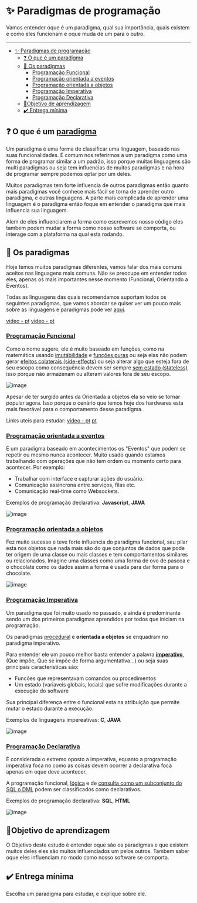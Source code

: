  # ✨ Paradigmas de programação

Vamos entender oque é um paradigma, qual sua importância, quais existem e como eles funcionam e oque muda de um para o outro.

------------------------

- [✨ Paradigmas de programação](#-paradigmas-de-programação)
  - [❓ O que é um paradigma](#-o-que-é-um-paradigma)
  - [🧰 Os paradigmas](#-os-paradigmas)
    - [Programação Funcional](#programação-funcional)
    - [Programação orientada a eventos](#programação-orientada-a-eventos)
    - [Programação orientada a objetos](#programação-orientada-a-objetos)
    - [Programação Imperativa](#programação-imperativa)
    - [Programação Declarativa](#programação-declarativa)
  - [🧠Objetivo de aprendizagem](#objetivo-de-aprendizagem)
  - [✔️ Entrega mínima](#️-entrega-mínima)


## ❓ O que é um [paradigma](https://pt.wikipedia.org/wiki/Paradigma_de_programa%C3%A7%C3%A3o)

Um paradigma é uma forma de classificar uma linguagem, baseado nas suas funcionalidades. É comum nos referirmos a um paradigma como uma forma de programar similar a um padrão, isso porque muitas linguagens são multi paradigmas ou seja tem influencias de muitos paradigmas e na hora de programar sempre podemos optar por um deles.

Muitos paradigmas tem forte influencia de outros paradigmas então quanto mais paradigmas você conhece mais fácil se torna de aprender outro paradigma, e outras linguagens. A parte mais complicada de aprender uma linguagem é o paradigma então foque em entender o paradigma que mais influencia sua linguagem.

Alem de eles influenciarem a forma como escrevemos nosso código eles tambem podem mudar a forma como nosso software se comporta, ou interage com a plataforma na qual esta rodando.

## 🧰 Os paradigmas

Hoje temos muitos paradigmas diferentes, vamos falar dos mais comuns aceitos nas linguagens mais comuns. Não se preocupe em entender todos eles, apenas os mais importantes nesse momento (Funcional, Orientando a Eventos).

Todas as linguagens das quais recomendamos suportam todos os seguintes paradigmas, que vamos abordar se quiser ver um pouco mais sobre as linguagens e paradigmas pode ver [aqui](https://en.wikipedia.org/wiki/Comparison_of_programming_languages).

[video - pt](https://www.youtube.com/watch?v=pbUS-1-cjqk) [video - pt](https://www.youtube.com/watch?v=uwPP4oO9w8s)

### [Programação Funcional](https://pt.wikipedia.org/wiki/Programa%C3%A7%C3%A3o_funcional)

Como o nome sugere, ele é muito baseado em funções, como na matemática usando [imutábilidade](https://segredo.dev/o-que-e-imutabilidade/) e [funções puras](https://en.wikipedia.org/wiki/Pure_function) ou seja elas não podem gerar [efeitos colaterais (side-effects)](https://en.wikipedia.org/wiki/Side_effect_(computer_science)) ou seja alterar algo que esteja fora de seu escopo como consequência devem ser sempre [sem estado (stateless)](https://www.redhat.com/pt-br/topics/cloud-native-apps/stateful-vs-stateless) isso porque não armazenam ou alteram valores fora de seu escopo.

![image](https://user-images.githubusercontent.com/12430365/134960583-890f7858-7cdf-41b6-b1d4-744edc655740.png)

Apesar de ter surgido antes da Orientada a objetos ela só veio se tornar popular agora. Isso porque o cenário que temos hoje dos hardwares esta mais favorável para o comportamento desse paradigma.

Links uteis para estudar:
[video - pt](https://www.youtube.com/watch?v=BxbHGPivjdc) [pt](https://medium.com/trainingcenter/programa%C3%A7%C3%A3o-funcional-para-iniciantes-9e2beddb5b43)


### [Programação orientada a eventos](https://pt.wikipedia.org/wiki/Programa%C3%A7%C3%A3o_orientada_a_eventos)

É um paradigma baseado em acontecimentos os "Eventos" que podem se repetir ou mesmo nunca acontecer.  Muito usado quando estamos trabalhando com operações que não tem ordem ou momento certo para acontecer. Por exemplo:

- Trabalhar com interface e capturar ações do usuário.
- Comunicação assíncrona entre serviços, filas etc.
- Comunicação real-time como Websockets.

Exemplos de programação declarativa: **Javascript**, **JAVA**

![image](https://user-images.githubusercontent.com/12430365/134962034-0e1654ce-0e62-4ec6-a0d0-c6fb43b80318.png)

### [Programação orientada a objetos](https://pt.wikipedia.org/wiki/Orienta%C3%A7%C3%A3o_a_objetos)

Fez muito sucesso e teve forte influencia do paradigma funcional, seu pilar esta nos objetos que nada mais são do que conjuntos de dados que pode ter origem de uma classe ou mais classes  e tem comportamentos similares ou relacionados. Imagine uma classes como uma forma de ovo de pascoa e o chocolate como os dados assim a forma é usada para dar forma para o chocolate. 

![image](https://user-images.githubusercontent.com/12430365/134964109-63dc2b12-85f5-4396-9b0e-cc76f11b5550.png)

### [Programação Imperativa](https://pt.wikipedia.org/wiki/Programa%C3%A7%C3%A3o_imperativa)

Um paradigma que foi muito usado no passado, e ainda é predominante sendo um dos primeiros paradigmas aprendidos por todos que iniciam na programação. 

Os paradigmas [procedural](https://pt.wikipedia.org/wiki/Programa%C3%A7%C3%A3o_procedural) e **orientada a objetos** se enquadram no paradigma imperativo.

Para entender ele um pouco melhor basta entender a palavra [**imperativo**](https://www.dicio.com.br/imperativo/), (Que impõe, Que se impõe de forma argumentativa...) ou seja suas principais caracteristicas são:

- Funcões que representavam comandos ou procedimentos
- Um estado (variaveis globais, locais) que sofre modificações durante a execução do software

Sua principal diferença entre o funcional esta na atribuição que permite mutar o estado durante a execução.


Exemplos de linguagens impereativas: **C**, **JAVA**

![image](https://user-images.githubusercontent.com/12430365/134961583-a4a735bb-d168-49bd-bd95-480fb5cc12fd.png)


### [Programação Declarativa](https://pt.wikipedia.org/wiki/Programa%C3%A7%C3%A3o_declarativa)

É considerada o extremo oposto a imperativa, equanto a programação imperativa foca no como as coisas devem ocorrer a declarativa foca apenas em oque deve acontecer.

A programação funcional, [lógica](https://pt.wikipedia.org/wiki/Programa%C3%A7%C3%A3o_l%C3%B3gica) e de [consulta como um subconjunto do SQL o DML](https://pt.wikipedia.org/wiki/SQL) podem ser classificados como declarativos.

Exemplos de programação declarativa: **SQL**, **HTML**

![image](https://user-images.githubusercontent.com/12430365/136567504-c8bb465c-a91e-4c48-be54-c7d0cf58885f.png)


## 🧠Objetivo de aprendizagem

O Objetivo deste estudo é entender oque são os paradigmas e que existem muitos deles eles são muitos influenciados um pelos outros. Tambem saber oque eles influenciam no modo como nosso software se comporta.

## ✔️ Entrega mínima

Escolha um paradigma para estudar, e explique sobre ele.
